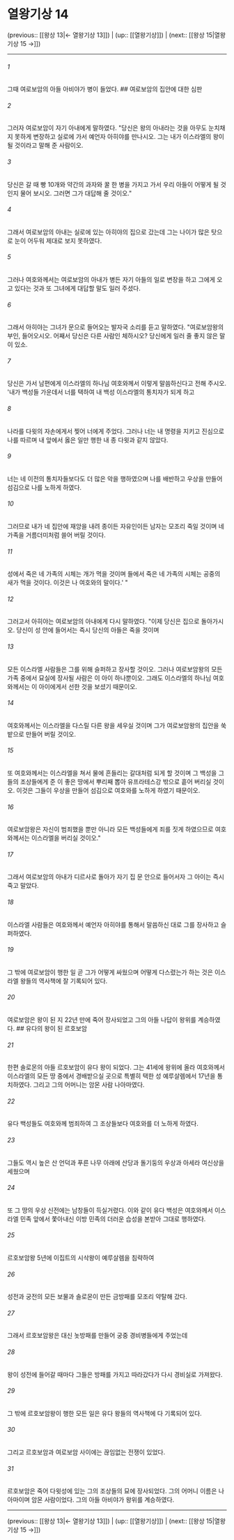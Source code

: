 # 열왕기상 14

(previous:: [[왕상 13|← 열왕기상 13]]) | (up:: [[열왕기상]]) | (next:: [[왕상 15|열왕기상 15 →]])

***




###### 1 

그때 여로보암의 아들 아비야가 병이 들었다. ## 여로보암의 집안에 대한 심판 



###### 2 

그러자 여로보암이 자기 아내에게 말하였다. "당신은 왕의 아내라는 것을 아무도 눈치채지 못하게 변장하고 실로에 가서 예언자 아히야를 만나시오. 그는 내가 이스라엘의 왕이 될 것이라고 말해 준 사람이오. 



###### 3 

당신은 갈 때 빵 10개와 약간의 과자와 꿀 한 병을 가지고 가서 우리 아들이 어떻게 될 것인지 물어 보시오. 그러면 그가 대답해 줄 것이오." 



###### 4 

그래서 여로보암의 아내는 실로에 있는 아히야의 집으로 갔는데 그는 나이가 많은 탓으로 눈이 어두워 제대로 보지 못하였다. 



###### 5 

그러나 여호와께서는 여로보암의 아내가 병든 자기 아들의 일로 변장을 하고 그에게 오고 있다는 것과 또 그녀에게 대답할 말도 일러 주셨다. 



###### 6 

그래서 아히야는 그녀가 문으로 들어오는 발자국 소리를 듣고 말하였다. "여로보암왕의 부인, 들어오시오. 어째서 당신은 다른 사람인 체하시오? 당신에게 일러 줄 좋지 않은 말이 있소. 



###### 7 

당신은 가서 남편에게 이스라엘의 하나님 여호와께서 이렇게 말씀하신다고 전해 주시오. '내가 백성들 가운데서 너를 택하여 내 백성 이스라엘의 통치자가 되게 하고 



###### 8 

나라를 다윗의 자손에게서 찢어 너에게 주었다. 그러나 너는 내 명령을 지키고 진심으로 나를 따르며 내 앞에서 옳은 일만 행한 내 종 다윗과 같지 않았다. 



###### 9 

너는 네 이전의 통치자들보다도 더 많은 악을 행하였으며 나를 배반하고 우상을 만들어 섬김으로 나를 노하게 하였다. 



###### 10 

그러므로 내가 네 집안에 재앙을 내려 종이든 자유인이든 남자는 모조리 죽일 것이며 네 가족을 거름더미처럼 쓸어 버릴 것이다. 



###### 11 

성에서 죽은 네 가족의 시체는 개가 먹을 것이며 들에서 죽은 네 가족의 시체는 공중의 새가 먹을 것이다. 이것은 나 여호와의 말이다.' " 



###### 12 

그러고서 아히야는 여로보암의 아내에게 다시 말하였다. "이제 당신은 집으로 돌아가시오. 당신이 성 안에 들어서는 즉시 당신의 아들은 죽을 것이며 



###### 13 

모든 이스라엘 사람들은 그를 위해 슬퍼하고 장사할 것이오. 그러나 여로보암왕의 모든 가족 중에서 묘실에 장사될 사람은 이 아이 하나뿐이오. 그래도 이스라엘의 하나님 여호와께서는 이 아이에게서 선한 것을 보셨기 때문이오. 



###### 14 

여호와께서는 이스라엘을 다스릴 다른 왕을 세우실 것이며 그가 여로보암왕의 집안을 쑥밭으로 만들어 버릴 것이오. 



###### 15 

또 여호와께서는 이스라엘을 쳐서 물에 흔들리는 갈대처럼 되게 할 것이며 그 백성을 그들의 조상들에게 준 이 좋은 땅에서 뿌리째 뽑아 유프라테스강 밖으로 흩어 버리실 것이오. 이것은 그들이 우상을 만들어 섬김으로 여호와를 노하게 하였기 때문이오. 



###### 16 

여로보암왕은 자신이 범죄했을 뿐만 아니라 모든 백성들에게 죄를 짓게 하였으므로 여호와께서는 이스라엘을 버리실 것이오." 



###### 17 

그래서 여로보암의 아내가 디르사로 돌아가 자기 집 문 안으로 들어서자 그 아이는 즉시 죽고 말았다. 



###### 18 

이스라엘 사람들은 여호와께서 예언자 아히야를 통해서 말씀하신 대로 그를 장사하고 슬퍼하였다. 



###### 19 

그 밖에 여로보암이 행한 일 곧 그가 어떻게 싸웠으며 어떻게 다스렸는가 하는 것은 이스라엘 왕들의 역사책에 잘 기록되어 있다. 



###### 20 

여로보암은 왕이 된 지 22년 만에 죽어 장사되었고 그의 아들 나답이 왕위를 계승하였다. ## 유다의 왕이 된 르호보암 



###### 21 

한편 솔로몬의 아들 르호보암이 유다 왕이 되었다. 그는 41세에 왕위에 올라 여호와께서 이스라엘의 모든 땅 중에서 경배받으실 곳으로 특별히 택한 성 예루살렘에서 17년을 통치하였다. 그리고 그의 어머니는 암몬 사람 나아마였다. 



###### 22 

유다 백성들도 여호와께 범죄하여 그 조상들보다 여호와를 더 노하게 하였다. 



###### 23 

그들도 역시 높은 산 언덕과 푸른 나무 아래에 산당과 돌기둥의 우상과 아세라 여신상을 세웠으며 



###### 24 

또 그 땅의 우상 신전에는 남창들이 득실거렸다. 이와 같이 유다 백성은 여호와께서 이스라엘 민족 앞에서 쫓아내신 이방 민족의 더러운 습성을 본받아 그대로 행하였다. 



###### 25 

르호보암왕 5년에 이집트의 시삭왕이 예루살렘을 침략하여 



###### 26 

성전과 궁전의 모든 보물과 솔로몬이 만든 금방패를 모조리 약탈해 갔다. 



###### 27 

그래서 르호보암왕은 대신 놋방패를 만들어 궁중 경비병들에게 주었는데 



###### 28 

왕이 성전에 들어갈 때마다 그들은 방패를 가지고 따라갔다가 다시 경비실로 가져왔다. 



###### 29 

그 밖에 르호보암왕이 행한 모든 일은 유다 왕들의 역사책에 다 기록되어 있다. 



###### 30 

그리고 르호보암과 여로보암 사이에는 끊임없는 전쟁이 있었다. 



###### 31 

르호보암은 죽어 다윗성에 있는 그의 조상들의 묘에 장사되었다. 그의 어머니 이름은 나아마이며 암몬 사람이었다. 그의 아들 아비야가 왕위를 계승하였다.

***

(previous:: [[왕상 13|← 열왕기상 13]]) | (up:: [[열왕기상]]) | (next:: [[왕상 15|열왕기상 15 →]])
